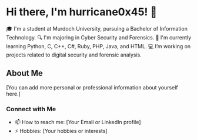 # Hi there, I'm hurricane0x45! 👋

🎓 I'm a student at Murdoch University, pursuing a Bachelor of Information Technology.
🔍 I'm majoring in Cyber Security and Forensics.
🌱 I'm currently learning Python, C, C++, C#, Ruby, PHP, Java, and HTML.
💻 I’m working on projects related to digital security and forensic analysis.

## About Me
[You can add more personal or professional information about yourself here.]

### Connect with Me
- 📫 How to reach me: [Your Email or LinkedIn profile]
- ⚡ Hobbies: [Your hobbies or interests]
